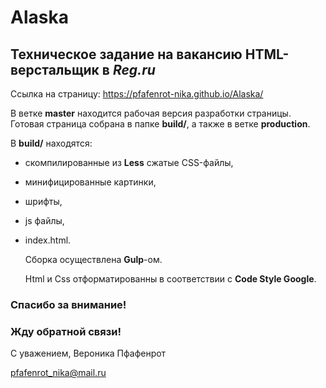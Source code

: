 # Alaska


## Техническое задание на вакансию HTML-верстальщик в ***Reg.ru***


Ссылка на страницу: <https://pfafenrot-nika.github.io/Alaska/>


  В ветке **master** находится рабочая версия разработки страницы. Готовая страница собрана в папке **build/**, а также в ветке **production**. 
  

  В **build/** находятся: 
   
- скомпилированные из **Less** сжатые CSS-файлы,
- минифицированные картинки,
- шрифты,
- js файлы,
- index.html.
   
   
  Сборка осуществлена **Gulp**-ом.

  Html и Css отформатированны в соответствии с **Code Style Google**.



### Спасибо за внимание!

### Жду обратной связи!


С уважением, Вероника Пфафенрот

pfafenrot_nika@mail.ru
